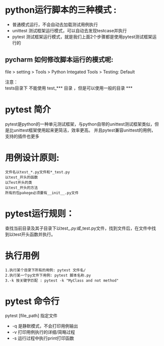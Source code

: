 
# python运行脚本的三种模式 :
- 普通模式运行，不会自动去加载测试用例执行
- unittest 测试框架运行模式，可以自动去发现testcase并执行
- pytest 测试框架运行模式，就是我们上面2个步骤都是使用pytest测试框架运行的

## pycharm 如何修改脚本运行的模式呢:
file > setting > Tools > Python Integated Tools > Testing: Default 

注意：  
tests目录下 不能使用 test_*** 目录 ，但是可以使用一般的目录 ***

# pytest 简介
pytest是python的一种单元测试框架，与python自带的unittest测试框架类似，但是比unittest框架使用起来更简洁，效率更高。
并且pytest兼容unittest的用例，支持的插件也更多


# 用例设计原则:
    文件名以test_*.py文件和*_test.py
    以test_开头的函数
    以Test开头的类
    以test_开头的方法
    所有的包pakege必须要有__init__.py文件

# pytest运行规则：
查找当前目录及其子目录下以test_*.py或*_test.py文件，找到文件后，在文件中找到以test开头函数并执行。

# 执行用例
    1.执行某个目录下所有的用例: pytest 文件名/
    2.执行某一个py文件下用例: pytest 脚本名称.py
    3.-k 按关键字匹配 : pytest -k "MyClass and not method"

# pytest 命令行 
pytest [file_path] 指定文件  
  - -q 是静默模式，不会打印用例输出  
  - -v 打印用例执行的详细/简略过程  
  - -s 运行过程中执行print打印函数  